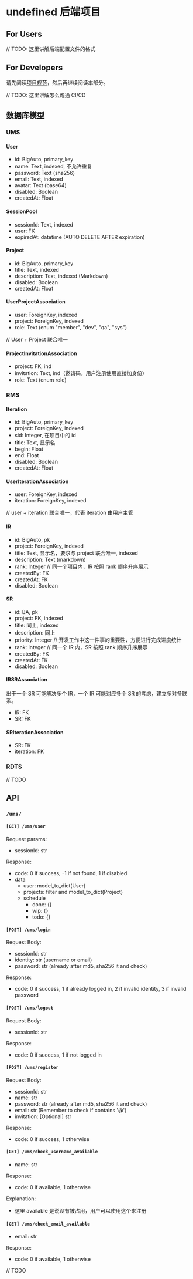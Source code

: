 # undefined 后端项目

## For Users

// TODO: 这里讲解后端配置文件的格式

## For Developers

请先阅读[项目规范](https://qynt1gy8vn.feishu.cn/docs/doccnLXFY9wOriyviGh5fv6NUgd)，然后再继续阅读本部分。

// TODO: 这里讲解怎么跑通 CI/CD

## 数据库模型

### UMS

#### User

+ id: BigAuto, primary_key
+ name: Text, indexed, 不允许重复
+ password: Text (sha256)
+ email: Text, indexed
+ avatar: Text (base64)
+ disabled: Boolean
+ createdAt: Float

#### SessionPool

+ sessionId: Text, indexed
+ user: FK
+ expiredAt: datetime (AUTO DELETE AFTER expiration)

#### Project

+ id: BigAuto, primary_key
+ title: Text, indexed
+ description: Text, indexed (Markdown)
+ disabled: Boolean
+ createdAt: Float

#### UserProjectAssociation

+ user: ForeignKey, indexed
+ project: ForeignKey, indexed
+ role: Text (enum "member", "dev", "qa", "sys")

// User + Project 联合唯一

#### ProjectInvitationAssociation

+ project: FK, ind
+ invitation: Text, ind（邀请码，用户注册使用直接加身份）
+ role: Text (enum role)

### RMS

#### Iteration

+ id: BigAuto, primary_key
+ project: ForeignKey, indexed
+ sid: Integer, 在项目中的 id
+ title: Text, 显示名
+ begin: Float
+ end: Float
+ disabled: Boolean
+ createdAt: Float

#### UserIterationAssociation

+ user: ForeignKey, indexed
+ iteration: ForeignKey, indexed

// user + iteration 联合唯一，代表 iteration 由用户主管

#### IR

+ id: BigAuto, pk
+ project: ForeignKey, indexed
+ title: Text, 显示名，要求与 project 联合唯一, indexed
+ description: Text (markdown)
+ rank: Integer // 同一个项目内，IR 按照 rank 顺序升序展示
+ createdBy: FK
+ createdAt: FK
+ disabled: Boolean

#### SR

+ id: BA, pk
+ project: FK, indexed
+ title: 同上, indexed
+ description: 同上
+ priority: Integer // 开发工作中这一件事的重要性，方便进行完成进度统计
+ rank: Integer // 同一个 IR 内，SR 按照 rank 顺序升序展示
+ createdBy: FK
+ createdAt: FK
+ disabled: Boolean

#### IRSRAssociation

出于一个 SR 可能解决多个 IR，一个 IR 可能对应多个 SR 的考虑，建立多对多联系。

+ IR: FK
+ SR: FK

#### SRIterationAssociation

+ SR: FK
+ iteration: FK

### RDTS

// TODO



## API

### `/ums/`

#### `[GET] /ums/user`

Request params:

+ sessionId: str

Response:

+ code: 0 if success, -1 if not found, 1 if disabled
+ data
  + user: model_to_dict(User)
  + projects: filter and model_to_dict(Project)
  + schedule
    + done: {}
    + wip: {}
    + todo: {}

#### `[POST] /ums/login`

Request Body:

- sessionId: str
- identity: str (username or email)
- password: str (already after md5, sha256 it and check)

Response:

+ code: 0 if success, 1 if already logged in, 2 if invalid identity, 3 if invalid password

#### `[POST] /ums/logout`

Request Body:

+ sessionId: str

Response:

+ code: 0 if success, 1 if not logged in

#### `[POST] /ums/register`

Request Body:

+ sessionId: str
+ name: str 
+ password: str (already after md5, sha256 it and check)
+ email: str (Remember to check if contains '@')
+ invitation: [Optional] str

Response:

+ code: 0 if success, 1 otherwise

#### `[GET] /ums/check_username_available`

+ name: str

Response:

+ code: 0 if available, 1 otherwise

Explanation:

+ 这里 available 是说没有被占用，用户可以使用这个来注册

#### `[GET] /ums/check_email_available`

+ email: str

Response:

+ code: 0 if available, 1 otherwise



// TODO